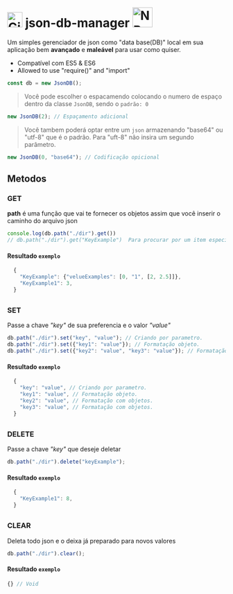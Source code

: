 # [<img src="https://cdn-icons-png.flaticon.com/512/25/25231.png" alt="GitHub" width="35">](https://github.com/dspofu/json-db-manager) json-db-manager [<img src="https://upload.wikimedia.org/wikipedia/commons/thumb/d/db/Npm-logo.svg/2560px-Npm-logo.svg.png" alt="NPM" width="46">](https://www.npmjs.com/package/json-db-manager)

Um simples gerenciador de json como "data base(DB)" local em sua aplicação bem __avançado__ e __maleável__ para usar como quiser.

- Compatível com ES5 & ES6
- Allowed to use "require()" and "import"

```js
const db = new JsonDB();
```

>Você pode escolher o espacamendo colocando o numero de espaço dentro da classe `JsonDB`, sendo o `padrão: 0`


```js
new JsonDB(2); // Espaçamento adicional
```

>Você tambem poderá optar entre um `json` armazenando "base64" ou "utf-8" que é o padrão. Para "uft-8" não insira um segundo parâmetro.

```js
new JsonDB(0, "base64"); // Codificação opicional
```

## Metodos
### GET

__path__ é uma função que vai te fornecer os objetos assim que você inserir o caminho do arquivo json

```js
console.log(db.path("./dir").get())
// db.path("./dir").get("KeyExample")  Para procurar por um item especifico
```
#### Resultado `exemplo`
```js
  {
    "KeyExample": {"velueExamples": [0, "1", [2, 2.5]]},
    "KeyExample1": 3,
  }
```
## 
### SET

Passe a chave *"key"* de sua preferencia e o valor *"value"*

```js
db.path("./dir").set("key", "value"); // Criando por parametro.
db.path("./dir").set({"key1": "value"}); // Formatação objeto.
db.path("./dir").set({"key2": "value", "key3": "value"}); // Formatação com objetos.
```
#### Resultado `exemplo`
```js
  {
    "key": "value", // Criando por parametro.
    "key1": "value", // Formatação objeto.
    "key2": "value", // Formatação com objetos.
    "key3": "value", // Formatação com objetos.
  }
```
## 
### DELETE

Passe a chave *"key"* que deseje deletar

```js
db.path("./dir").delete("keyExample");
```
#### Resultado `exemplo`
```js
  {
    "KeyExample1": 8,
  }
```
## 
### CLEAR

Deleta todo json e o deixa já preparado para novos valores

```js
db.path("./dir").clear();
```
#### Resultado `exemplo`
```js
{} // Void
```
